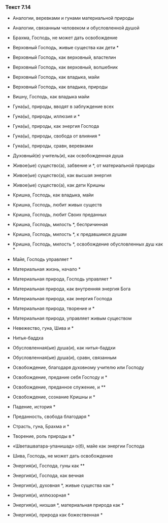### Текст 7.14

- Аналогии, веревками и гунами материальной природы

- Аналогии, связанным человеком и обусловленной душой

- Брахма, Господь, не может дать освобождение

- Верховный Господь, живые существа как дети *

- Верховный Господь, как верховный, властелин

- Верховный Господь, как верховный, волшебник

- Верховный Господь, как владыка, майи

- Верховный Господь, как владыка, природы

- Вишну, Господь, как владыка майи

- Гуна(ы), природы, вводят в заблуждение всех

- Гуна(ы), природы, иллюзия и *

- Гуна(ы), природы, как энергия Господа

- Гуна(ы), природы, свобода от влияния *

- Гуна(ы), природы, сравн, веревками

- Духовный(е) учитель(и), как освобожденная душа

- Живое(ые) существо(а), забвение и *, от материальной природы

- Живое(ые) существо(а), как высшая энергия

- Живое(ые) существо(а), как дети Кришны

- Кришна, Господь, как владыка, майи

- Кришна, Господь, любит живых существ

- Кришна, Господь, любит Своих преданных

- Кришна, Господь, милость *, беспричинная

- Кришна, Господь, милость *, к предавшимся душам

- Кришна, Господь, милость *, освобождение обусловленных душ как *

- Майя, Господь управляет *

- Материальная жизнь, начало *

- Материальная природа, Господь управляет *

- Материальная природа, как внутренняя энергия Бога

- Материальная природа, как энергия Господа

- Материальная природа, творение и *

- Материальная природа, управляет живым существом

- Невежество, гуна, Шива и *

- Нитья-баддха

- Обусловленная(ые) душа(и), как нитья-баддхи

- Обусловленная(ые) душа(и), сравн, связанным

- Освобождение, благодаря духовному учителю или Господу

- Освобождение, предание себя Господу и *

- Освобождение, преданное служение, и **

- Освобождение, сознание Кришны и *

- Падение, история *

- Преданность, свобода благодаря *

- Страсть, гуна, Брахма и *

- Творение, роль природы в *

- «Шветашватара-упанишад» о(б), майе как энергии Господа

- Шива, Господь, не может дать освобождение

- Энергия(и), Господа, гуны как **

- Энергия(и), Господа, как вечная

- Энергия(и), духовная *, живые существа как *

- Энергия(и), иллюзорная *

- Энергия(и), низшая *, материальная природа как *

- Энергия(и), природа как божественная *
	
